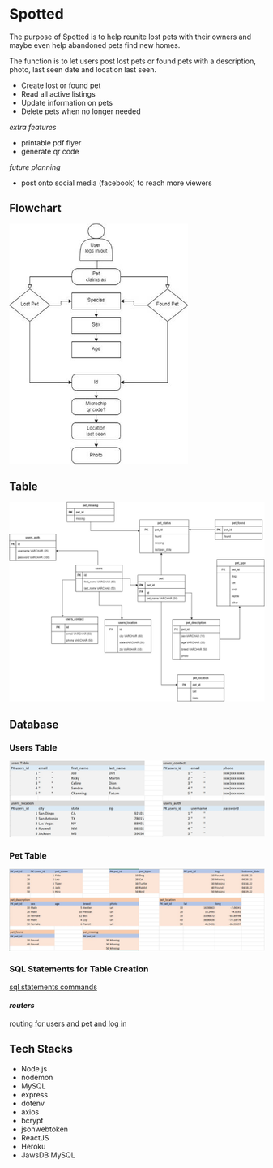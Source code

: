 # **Spotted**
The purpose of Spotted is to help reunite lost pets with their owners and maybe even help abandoned pets find new homes.

The function is to let users post lost pets or found pets with a description, photo, last seen date and location last seen.

- Create lost or found pet
- Read all active listings
- Update information on pets 
- Delete pets when no longer needed

*extra features*
- printable pdf flyer
- generate qr code 

*future planning*
- post onto social media (facebook) to reach more viewers

## Flowchart
![Flowchart](/READMEdocs/flowchart.jpg)

## Table
![Table](/READMEdocs/table.jpg)

## Database
### Users Table
![users_table](/READMEdocs/users_table.jpg)

### Pet Table
![pet_table](/READMEdocs/pet_table.jpg)

### SQL Statements for Table Creation
[sql statements commands](/READMEdocs/sql_statements.txt)

#### *routers*
[routing for users and pet and log in](/READMEdocs/routers.txt)

## **Tech Stacks**
- Node.js
- nodemon
- MySQL
- express
- dotenv
- axios
- bcrypt
- jsonwebtoken
- ReactJS
- Heroku
- JawsDB MySQL

